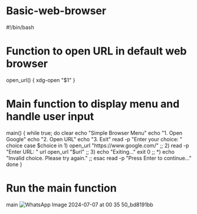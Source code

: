 # Basic-web-browser
#!/bin/bash
# Function to open URL in default web browser
open_url() {
xdg-open "$1" }
# Main function to display menu and handle user input
main() {
while true; do
clear
echo "Simple Browser Menu" echo "1. Open Google" echo "2. Open URL" echo "3. Exit"
read -p "Enter your choice: " choice
case $choice in
1)
open_url "https://www.google.com/"
;;
2)
read -p "Enter URL: " url
open_url "$url"
;;
3)
echo "Exiting..." exit 0
;;
*)
echo "Invalid choice. Please try again."
;;
esac
read -p "Press Enter to continue..." done
}
# Run the main function
main
![WhatsApp Image 2024-07-07 at 00 35 50_bd8191bb](https://github.com/codetil/Basic-web-browser/assets/161699300/9a72be92-1443-42e8-ba2a-c21677d8dba2)
